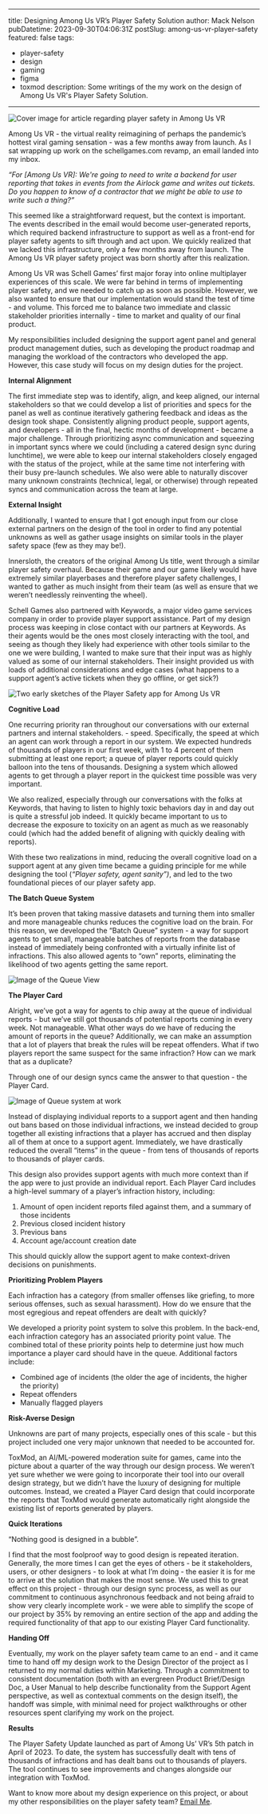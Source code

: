 
---
title: Designing Among Us VR’s Player Safety Solution
author: Mack Nelson
pubDatetime: 2023-09-30T04:06:31Z
postSlug: among-us-vr-player-safety
featured: false
tags:
  - player-safety
  - design
  - gaming
  - figma
  - toxmod
description:
  Some writings of the my work on the design of Among Us VR's Player Safety Solution.
---
![Cover image for article regarding player safety in Among Us VR](https://cdn.vandraworks.com/mackportfolio/web-portfolio-mockup_11-min.png)

Among Us VR - the virtual reality reimagining of perhaps the pandemic’s hottest viral gaming sensation - was a few months away from launch. As I sat wrapping up work on the schellgames.com revamp, an email landed into my inbox.

_“For \[Among Us VR]: We're going to need to write a backend for user reporting that takes in events from the Airlock game and writes out tickets. Do you happen to know of a contractor that we might be able to use to write such a thing?”_

This seemed like a straightforward request, but the context is important. The events described in the email would become user-generated reports, which required backend infrastructure to support as well as a front-end for player safety agents to sift through and act upon. We quickly realized that we lacked this infrastructure, only a few months away from launch. The Among Us VR player safety project was born shortly after this realization.

Among Us VR was Schell Games’ first major foray into online multiplayer experiences of this scale. We were far behind in terms of implementing player safety, and we needed to catch up as soon as possible. However, we also wanted to ensure that our implementation would stand the test of time - and volume. This forced me to balance two immediate and classic stakeholder priorities internally - time to market and quality of our final product.

My responsibilities included designing the support agent panel and general product management duties, such as developing the product roadmap and managing the workload of the contractors who developed the app. However, this case study will focus on my design duties for the project.

**Internal Alignment**

The first immediate step was to identify, align, and keep aligned, our internal stakeholders so that we could develop a list of priorities and specs for the panel as well as continue iteratively gathering feedback and ideas as the design took shape. Consistently aligning product people, support agents, and developers - all in the final, hectic months of development - became a major challenge. Through prioritizing async communication and squeezing in important syncs where we could (including a catered design sync during lunchtime), we were able to keep our internal stakeholders closely engaged with the status of the project, while at the same time not interfering with their busy pre-launch schedules. We also were able to naturally discover many unknown constraints (technical, legal, or otherwise) through repeated syncs and communication across the team at large.

**External Insight**

Additionally, I wanted to ensure that I got enough input from our close external partners on the design of the tool in order to find any potential unknowns as well as gather usage insights on similar tools in the player safety space (few as they may be!).

Innersloth, the creators of the original Among Us title, went through a similar player safety overhaul. Because their game and our game likely would have extremely similar playerbases and therefore player safety challenges, I wanted to gather as much insight from their team (as well as ensure that we weren’t needlessly reinventing the wheel).

Schell Games also partnered with Keywords, a major video game services company in order to provide player support assistance. Part of my design process was keeping in close contact with our partners at Keywords. As their agents would be the ones most closely interacting with the tool, and seeing as though they likely had experience with other tools similar to the one we were building, I wanted to make sure that their input was as highly valued as some of our internal stakeholders. Their insight provided us with loads of additional considerations and edge cases (what happens to a support agent’s active tickets when they go offline, or get sick?)

![Two early sketches of the Player Safety app for Among Us VR](https://cdn.vandraworks.com/mackportfolio/Frame%201-min.jpg)

**Cognitive Load**

One recurring priority ran throughout our conversations with our external partners and internal stakeholders. - speed. Specifically, the speed at which an agent can work through a report in our system. We expected hundreds of thousands of players in our first week, with 1 to 4 percent of them submitting at least one report; a queue of player reports could quickly balloon into the tens of thousands. Designing a system which allowed agents to get through a player report in the quickest time possible was very important.

We also realized, especially through our conversations with the folks at Keywords, that having to listen to highly toxic behaviors day in and day out is quite a stressful job indeed. It quickly became important to us to decrease the exposure to toxicity on an agent as much as we reasonably could (which had the added benefit of aligning with quickly dealing with reports).

With these two realizations in mind, reducing the overall cognitive load on a support agent at any given time became a guiding principle for me while designing the tool (_“Player safety, agent sanity”)_, and led to the two foundational pieces of our player safety app.

**The Batch Queue System**

It’s been proven that taking massive datasets and turning them into smaller and more manageable chunks reduces the cognitive load on the brain. For this reason, we developed the “Batch Queue” system - a way for support agents to get small, manageable batches of reports from the database instead of immediately being confronted with a virtually infinite list of infractions. This also allowed agents to “own” reports, eliminating the likelihood of two agents getting the same report.

![Image of the Queue View](https://cdn.vandraworks.com/mackportfolio/Queue%20%28Pre-Chunk%29%20%282%29-min.png)

**The Player Card**

Alright, we’ve got a way for agents to chip away at the queue of individual reports - but we’ve still got thousands of potential reports coming in every week. Not manageable. What other ways do we have of reducing the amount of reports in the queue? Additionally, we can make an assumption that a lot of players that break the rules will be repeat offenders. What if two players report the same suspect for the same infraction? How can we mark that as a duplicate?

Through one of our design syncs came the answer to that question - the Player Card.

![Image of Queue system at work](https://cdn.vandraworks.com/mackportfolio/Queue%20-%20Card%20%28Incident%20Review%29%20%281%29-min.png)

Instead of displaying individual reports to a support agent and then handing out bans based on those individual infractions, we instead decided to group together all existing infractions that a player has accrued and then display all of them at once to a support agent. Immediately, we have drastically reduced the overall “items” in the queue - from tens of thousands of reports to thousands of player cards.

This design also provides support agents with much more context than if the app were to just provide an individual report. Each Player Card includes a high-level summary of a player’s infraction history, including:

1. Amount of open incident reports filed against them, and a summary of those incidents
2. Previous closed incident history
3. Previous bans
4. Account age/account creation date

This should quickly allow the support agent to make context-driven decisions on punishments.

**Prioritizing Problem Players**

Each infraction has a category (from smaller offenses like griefing, to more serious offenses, such as sexual harassment). How do we ensure that the most egregious and repeat offenders are dealt with quickly?

We developed a priority point system to solve this problem. In the back-end, each infraction category has an associated priority point value. The combined total of these priority points help to determine just how much importance a player card should have in the queue. Additional factors include:

- Combined age of incidents (the older the age of incidents, the higher the priority)
- Repeat offenders
- Manually flagged players

**Risk-Averse Design**

Unknowns are part of many projects, especially ones of this scale - but this project included one very major unknown that needed to be accounted for.

ToxMod, an AI/ML-powered moderation suite for games, came into the picture about a quarter of the way through our design process. We weren’t yet sure whether we were going to incorporate their tool into our overall design strategy, but we didn’t have the luxury of designing for multiple outcomes. Instead, we created a Player Card design that could incorporate the reports that ToxMod would generate automatically right alongside the existing list of reports generated by players.

**Quick Iterations**

“Nothing good is designed in a bubble”.

I find that the most foolproof way to good design is repeated iteration. Generally, the more times I can get the eyes of others - be it stakeholders, users, or other designers - to look at what I’m doing - the easier it is for me to arrive at the solution that makes the most sense. We used this to great effect on this project - through our design sync process, as well as our commitment to continuous asynchronous feedback and not being afraid to show very clearly incomplete work - we were able to simplify the scope of our project by 35% by removing an entire section of the app and adding the required functionality of that app to our existing Player Card functionality.

**Handing Off**

Eventually, my work on the player safety team came to an end - and it came time to hand off my design work to the Design Director of the project as I returned to my normal duties within Marketing. Through a commitment to consistent documentation (both with an evergreen Product Brief/Design Doc, a User Manual to help describe functionality from the Support Agent perspective, as well as contextual comments on the design itself), the handoff was simple, with minimal need for project walkthroughs or other resources spent clarifying my work on the project.

**Results**

The Player Safety Update launched as part of Among Us’ VR’s 5th patch in April of 2023. To date, the system has successfully dealt with tens of thousands of infractions and has dealt bans out to thousands of players. The tool continues to see improvements and changes alongside our integration with ToxMod.

Want to know more about my design experience on this project, or about my other responsibilities on the player safety team? [Email Me](mailto:hi@macknelson.com).
